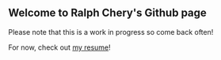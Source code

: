 ## Welcome to Ralph Chery's Github page

Please note that this is a work in progress so come back often!  

For now, check out [my resume](https://ralphinito.github.io/resume/)!



